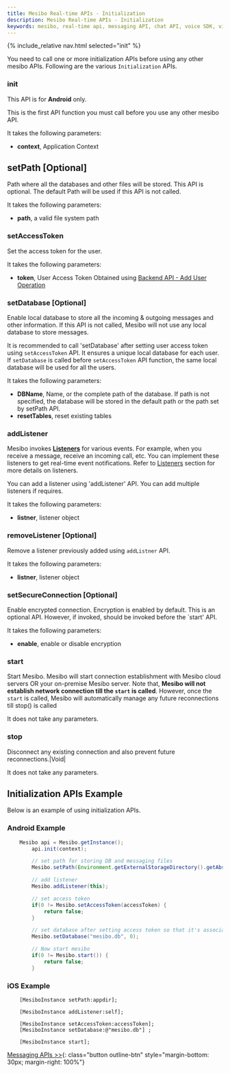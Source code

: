 ```yaml
---
title: Mesibo Real-time APIs - Initialization
description: Mesibo Real-time APIs - Initialization
keywords: mesibo, real-time api, messaging API, chat API, voice SDK, video SDK
---
```

{% include_relative nav.html selected="init" %}

You need to call one or more initialization APIs before using any other mesibo APIs. Following are the various `Initialization` APIs.

### init
This API is for **Android** only.  

This is the first API function you must call before you use any other mesibo API.

It takes the following parameters:

 - **context**, Application Context

## setPath [Optional]
Path where all the databases and other files will be stored. This API is optional. The default Path will be used if this API is not called.

It takes the following parameters:
 
  - **path**, a valid file system path


### setAccessToken
Set the access token for the user. 

It takes the following parameters:
 
  - **token**, User Access Token Obtained using [Backend API - Add User Operation](/documentation/api/backend-api/) 

### setDatabase [Optional]
Enable local database to store all the incoming &amp; outgoing messages and other information. If this API is not called, Mesibo will not use any local database to store messages. 

It is recommended to call 'setDatabase' after setting user access token using `setAccessToken` API. It ensures a unique local database for each user. If `setDatabase` is called before `setAccessToken` API function, the same local database will be used for all the users. 

It takes the following parameters:
 
  - **DBName**, Name, or the complete path of the database. If path is not specified, the database will be stored in the default path or the path set by setPath API.
  - **resetTables**, reset existing tables


### addListener
Mesibo invokes [**Listeners**](/documentation/api/real-time-api/listeners/) for various events. For example, when you receive a message, receive an incoming call, etc. You can implement these listeners to get real-time event notifications. Refer to [Listeners](/documentation/api/real-time-api/listeners/) section for more details on listeners.

You can add a listener using 'addListener' API.  You can add multiple listeners if requires. 

It takes the following parameters:
 
  - **listner**, listener object

### removeListener [Optional]
Remove a listener previously added using `addListner` API.                           

It takes the following parameters:
 
  - **listner**, listener object

### setSecureConnection [Optional]
Enable encrypted connection. Encryption is enabled by default. This is an optional API. However, if invoked, should be invoked before the `start' API. 

It takes the following parameters:
 
  - **enable**, enable or disable encryption

### start 
Start Mesibo. Mesibo will start connection establishment with Mesibo cloud servers OR your on-premise Mesibo server. Note that, **Mesibo will not establish network connection till the `start` is called**. However, once the `start` is called, Mesibo will automatically manage any future reconnections till stop() is called

It does not take any parameters.

### stop
Disconnect any existing connection and also prevent future reconnections.|Void|                           

It does not take any parameters.

## Initialization APIs Example 
Below is an example of using initialization APIs.

### Android Example

```java
	Mesibo api = Mesibo.getInstance();
        api.init(context);

        // set path for storing DB and messaging files
        Mesibo.setPath(Environment.getExternalStorageDirectory().getAbsolutePath());

        // add listener
        Mesibo.addListener(this);

        // set access token
        if(0 != Mesibo.setAccessToken(accessToken) {
            return false;
        }

        // set database after setting access token so that it's associated with the user
        Mesibo.setDatabase("mesibo.db", 0);

        // Now start mesibo
        if(0 != Mesibo.start()) {
            return false;
        }
```

### iOS Example

```objc
    [MesiboInstance setPath:appdir];

    [MesiboInstance addListener:self];

    [MesiboInstance setAccessToken:accessToken];
    [MesiboInstance setDatabase:@"mesibo.db"] ; 

    [MesiboInstance start];
```

[Messaging APIs >>](messaging.md){: class="button outline-btn" style="margin-bottom: 30px; margin-right: 100%"}
